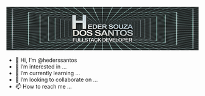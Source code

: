 <p align="center">
  <a href="https://www.linkedin.com/in/hederssantos" target="_blank" rel="noreferrer"><img width=”1200" height=”300" src="https://raw.githubusercontent.com/hederssantos/hederssantos/main/profile.gif" alt=”my banner”></a>
</p>

- 👋 Hi, I’m @hederssantos
- 👀 I’m interested in ...
- 🌱 I’m currently learning ...
- 💞️ I’m looking to collaborate on ...
- 📫 How to reach me ...

<!---
hederssantos/hederssantos is a ✨ special ✨ repository because its `README.md` (this file) appears on your GitHub profile.
You can click the Preview link to take a look at your changes.
--->
